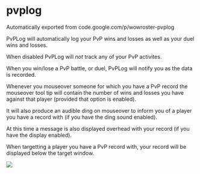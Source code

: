 # pvplog
Automatically exported from code.google.com/p/wowroster-pvplog

PvPLog will automatically log your PvP wins and losses as well as your duel wins and losses.

When disabled PvPLog will *not* track any of your PvP activites.

When you win/lose a PvP battle, or duel, PvPLog will notify you as the data is recorded.

Whenever you mouseover someone for which you have a PvP record the mouseover tool tip will contain the number of wins and losses you have against that player (provided that option is enabled).

It will also produce an audible ding on mouseover to inform you of a player you have a record with (if you have the ding sound enabled).

At this time a message is also displayed overhead with your record (if you have the display enabled).

When targetting a player you have a PvP record with, your record will be displayed below the target window.

[<img src="http://www.wowroster.net/images/bigdownload.gif">](http://www.wowroster.net/downloads/?id=51)
